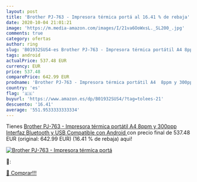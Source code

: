 ```yaml
---
layout: post
title: 'Brother PJ-763 - Impresora térmica portá al 16.41 % de rebaja'
date: 2020-10-04 21:01:21
image: 'https://m.media-amazon.com/images/I/21va6OoWxsL._SL200_.jpg'
comments: true
category: ofertas
author: ring
slug: 'B01932SUS4-es Brother PJ-763 - Impresora térmica portátil A4 8ppm y...'
tags: android
actualPrice: 537.48 EUR
currency: EUR
price: 537.48
comparePrice: 642.99 EUR
prodname: 'Brother PJ-763 - Impresora térmica portátil A4  8ppm y 300ppp  Interfaz Bluetooth y USB  Compatible con Android '
country: 'es'
flag: '🇪🇸'
buyurl: 'https://www.amazon.es/dp/B01932SUS4/?tag=tolees-21'
descuento: '16.41'
average: '551.9533333333334'
---
```


Tienes [Brother PJ-763 - Impresora térmica portátil A4  8ppm y 300ppp  Interfaz Bluetooth y USB  Compatible con Android ](https://www.amazon.es/dp/B01932SUS4/?tag=tolees-21) con precio final de  537.48 EUR (original: 642.99 EUR) (16.41 %  de rebaja) aqui!

[![Brother PJ-763 - Impresora térmica portá](https://m.media-amazon.com/images/I/21va6OoWxsL._SL200_.jpg)](https://www.amazon.es/dp/B01932SUS4/?tag=tolees-21)

🔎:


[🛒 Comprar!!!](https://www.amazon.es/dp/B01932SUS4/?tag=tolees-21)
